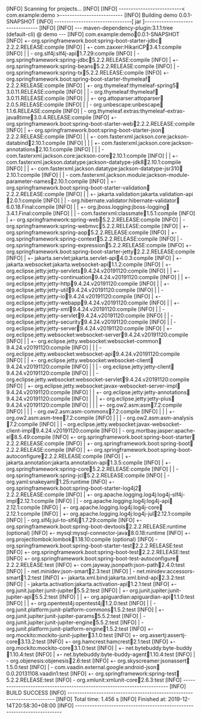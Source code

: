 [INFO] Scanning for projects...
[INFO] 
[INFO] --------------------------< com.example:demo >--------------------------
[INFO] Building demo 0.0.1-SNAPSHOT
[INFO] --------------------------------[ jar ]---------------------------------
[INFO] 
[INFO] --- maven-dependency-plugin:3.1.1:tree (default-cli) @ demo ---
[INFO] com.example:demo:jar:0.0.1-SNAPSHOT
[INFO] +- org.springframework.boot:spring-boot-starter-jdbc:jar:2.2.2.RELEASE:compile
[INFO] |  +- com.zaxxer:HikariCP:jar:3.4.1:compile
[INFO] |  |  \- org.slf4j:slf4j-api:jar:1.7.29:compile
[INFO] |  \- org.springframework:spring-jdbc:jar:5.2.2.RELEASE:compile
[INFO] |     +- org.springframework:spring-beans:jar:5.2.2.RELEASE:compile
[INFO] |     \- org.springframework:spring-tx:jar:5.2.2.RELEASE:compile
[INFO] +- org.springframework.boot:spring-boot-starter-thymeleaf:jar:2.2.2.RELEASE:compile
[INFO] |  +- org.thymeleaf:thymeleaf-spring5:jar:3.0.11.RELEASE:compile
[INFO] |  |  \- org.thymeleaf:thymeleaf:jar:3.0.11.RELEASE:compile
[INFO] |  |     +- org.attoparser:attoparser:jar:2.0.5.RELEASE:compile
[INFO] |  |     \- org.unbescape:unbescape:jar:1.1.6.RELEASE:compile
[INFO] |  \- org.thymeleaf.extras:thymeleaf-extras-java8time:jar:3.0.4.RELEASE:compile
[INFO] +- org.springframework.boot:spring-boot-starter-web:jar:2.2.2.RELEASE:compile
[INFO] |  +- org.springframework.boot:spring-boot-starter-json:jar:2.2.2.RELEASE:compile
[INFO] |  |  +- com.fasterxml.jackson.core:jackson-databind:jar:2.10.1:compile
[INFO] |  |  |  +- com.fasterxml.jackson.core:jackson-annotations:jar:2.10.1:compile
[INFO] |  |  |  \- com.fasterxml.jackson.core:jackson-core:jar:2.10.1:compile
[INFO] |  |  +- com.fasterxml.jackson.datatype:jackson-datatype-jdk8:jar:2.10.1:compile
[INFO] |  |  +- com.fasterxml.jackson.datatype:jackson-datatype-jsr310:jar:2.10.1:compile
[INFO] |  |  \- com.fasterxml.jackson.module:jackson-module-parameter-names:jar:2.10.1:compile
[INFO] |  +- org.springframework.boot:spring-boot-starter-validation:jar:2.2.2.RELEASE:compile
[INFO] |  |  +- jakarta.validation:jakarta.validation-api:jar:2.0.1:compile
[INFO] |  |  \- org.hibernate.validator:hibernate-validator:jar:6.0.18.Final:compile
[INFO] |  |     +- org.jboss.logging:jboss-logging:jar:3.4.1.Final:compile
[INFO] |  |     \- com.fasterxml:classmate:jar:1.5.1:compile
[INFO] |  +- org.springframework:spring-web:jar:5.2.2.RELEASE:compile
[INFO] |  \- org.springframework:spring-webmvc:jar:5.2.2.RELEASE:compile
[INFO] |     +- org.springframework:spring-aop:jar:5.2.2.RELEASE:compile
[INFO] |     +- org.springframework:spring-context:jar:5.2.2.RELEASE:compile
[INFO] |     \- org.springframework:spring-expression:jar:5.2.2.RELEASE:compile
[INFO] +- org.springframework.boot:spring-boot-starter-jetty:jar:2.2.2.RELEASE:compile
[INFO] |  +- jakarta.servlet:jakarta.servlet-api:jar:4.0.3:compile
[INFO] |  +- jakarta.websocket:jakarta.websocket-api:jar:1.1.2:compile
[INFO] |  +- org.eclipse.jetty:jetty-servlets:jar:9.4.24.v20191120:compile
[INFO] |  |  +- org.eclipse.jetty:jetty-continuation:jar:9.4.24.v20191120:compile
[INFO] |  |  +- org.eclipse.jetty:jetty-http:jar:9.4.24.v20191120:compile
[INFO] |  |  +- org.eclipse.jetty:jetty-util:jar:9.4.24.v20191120:compile
[INFO] |  |  \- org.eclipse.jetty:jetty-io:jar:9.4.24.v20191120:compile
[INFO] |  +- org.eclipse.jetty:jetty-webapp:jar:9.4.24.v20191120:compile
[INFO] |  |  +- org.eclipse.jetty:jetty-xml:jar:9.4.24.v20191120:compile
[INFO] |  |  \- org.eclipse.jetty:jetty-servlet:jar:9.4.24.v20191120:compile
[INFO] |  |     \- org.eclipse.jetty:jetty-security:jar:9.4.24.v20191120:compile
[INFO] |  |        \- org.eclipse.jetty:jetty-server:jar:9.4.24.v20191120:compile
[INFO] |  +- org.eclipse.jetty.websocket:websocket-server:jar:9.4.24.v20191120:compile
[INFO] |  |  +- org.eclipse.jetty.websocket:websocket-common:jar:9.4.24.v20191120:compile
[INFO] |  |  |  \- org.eclipse.jetty.websocket:websocket-api:jar:9.4.24.v20191120:compile
[INFO] |  |  +- org.eclipse.jetty.websocket:websocket-client:jar:9.4.24.v20191120:compile
[INFO] |  |  |  \- org.eclipse.jetty:jetty-client:jar:9.4.24.v20191120:compile
[INFO] |  |  \- org.eclipse.jetty.websocket:websocket-servlet:jar:9.4.24.v20191120:compile
[INFO] |  +- org.eclipse.jetty.websocket:javax-websocket-server-impl:jar:9.4.24.v20191120:compile
[INFO] |  |  +- org.eclipse.jetty:jetty-annotations:jar:9.4.24.v20191120:compile
[INFO] |  |  |  +- org.eclipse.jetty:jetty-plus:jar:9.4.24.v20191120:compile
[INFO] |  |  |  +- org.ow2.asm:asm:jar:7.2:compile
[INFO] |  |  |  \- org.ow2.asm:asm-commons:jar:7.2:compile
[INFO] |  |  |     +- org.ow2.asm:asm-tree:jar:7.2:compile
[INFO] |  |  |     \- org.ow2.asm:asm-analysis:jar:7.2:compile
[INFO] |  |  \- org.eclipse.jetty.websocket:javax-websocket-client-impl:jar:9.4.24.v20191120:compile
[INFO] |  \- org.mortbay.jasper:apache-el:jar:8.5.49:compile
[INFO] +- org.springframework.boot:spring-boot-starter:jar:2.2.2.RELEASE:compile
[INFO] |  +- org.springframework.boot:spring-boot:jar:2.2.2.RELEASE:compile
[INFO] |  +- org.springframework.boot:spring-boot-autoconfigure:jar:2.2.2.RELEASE:compile
[INFO] |  +- jakarta.annotation:jakarta.annotation-api:jar:1.3.5:compile
[INFO] |  +- org.springframework:spring-core:jar:5.2.2.RELEASE:compile
[INFO] |  |  \- org.springframework:spring-jcl:jar:5.2.2.RELEASE:compile
[INFO] |  \- org.yaml:snakeyaml:jar:1.25:runtime
[INFO] +- org.springframework.boot:spring-boot-starter-log4j2:jar:2.2.2.RELEASE:compile
[INFO] |  +- org.apache.logging.log4j:log4j-slf4j-impl:jar:2.12.1:compile
[INFO] |  |  \- org.apache.logging.log4j:log4j-api:jar:2.12.1:compile
[INFO] |  +- org.apache.logging.log4j:log4j-core:jar:2.12.1:compile
[INFO] |  +- org.apache.logging.log4j:log4j-jul:jar:2.12.1:compile
[INFO] |  \- org.slf4j:jul-to-slf4j:jar:1.7.29:compile
[INFO] +- org.springframework.boot:spring-boot-devtools:jar:2.2.2.RELEASE:runtime (optional) 
[INFO] +- mysql:mysql-connector-java:jar:8.0.18:runtime
[INFO] +- org.projectlombok:lombok:jar:1.18.10:compile (optional) 
[INFO] \- org.springframework.boot:spring-boot-starter-test:jar:2.2.2.RELEASE:test
[INFO]    +- org.springframework.boot:spring-boot-test:jar:2.2.2.RELEASE:test
[INFO]    +- org.springframework.boot:spring-boot-test-autoconfigure:jar:2.2.2.RELEASE:test
[INFO]    +- com.jayway.jsonpath:json-path:jar:2.4.0:test
[INFO]    |  \- net.minidev:json-smart:jar:2.3:test
[INFO]    |     \- net.minidev:accessors-smart:jar:1.2:test
[INFO]    +- jakarta.xml.bind:jakarta.xml.bind-api:jar:2.3.2:test
[INFO]    |  \- jakarta.activation:jakarta.activation-api:jar:1.2.1:test
[INFO]    +- org.junit.jupiter:junit-jupiter:jar:5.5.2:test
[INFO]    |  +- org.junit.jupiter:junit-jupiter-api:jar:5.5.2:test
[INFO]    |  |  +- org.apiguardian:apiguardian-api:jar:1.1.0:test
[INFO]    |  |  +- org.opentest4j:opentest4j:jar:1.2.0:test
[INFO]    |  |  \- org.junit.platform:junit-platform-commons:jar:1.5.2:test
[INFO]    |  +- org.junit.jupiter:junit-jupiter-params:jar:5.5.2:test
[INFO]    |  \- org.junit.jupiter:junit-jupiter-engine:jar:5.5.2:test
[INFO]    |     \- org.junit.platform:junit-platform-engine:jar:1.5.2:test
[INFO]    +- org.mockito:mockito-junit-jupiter:jar:3.1.0:test
[INFO]    +- org.assertj:assertj-core:jar:3.13.2:test
[INFO]    +- org.hamcrest:hamcrest:jar:2.1:test
[INFO]    +- org.mockito:mockito-core:jar:3.1.0:test
[INFO]    |  +- net.bytebuddy:byte-buddy:jar:1.10.4:test
[INFO]    |  +- net.bytebuddy:byte-buddy-agent:jar:1.10.4:test
[INFO]    |  \- org.objenesis:objenesis:jar:2.6:test
[INFO]    +- org.skyscreamer:jsonassert:jar:1.5.0:test
[INFO]    |  \- com.vaadin.external.google:android-json:jar:0.0.20131108.vaadin1:test
[INFO]    +- org.springframework:spring-test:jar:5.2.2.RELEASE:test
[INFO]    \- org.xmlunit:xmlunit-core:jar:2.6.3:test
[INFO] ------------------------------------------------------------------------
[INFO] BUILD SUCCESS
[INFO] ------------------------------------------------------------------------
[INFO] Total time:  1.456 s
[INFO] Finished at: 2019-12-14T20:58:30+08:00
[INFO] ------------------------------------------------------------------------
